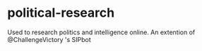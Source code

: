 # political-research
Used to research politics and intelligence online. An extention of @ChallengeVictory 's SIPbot
